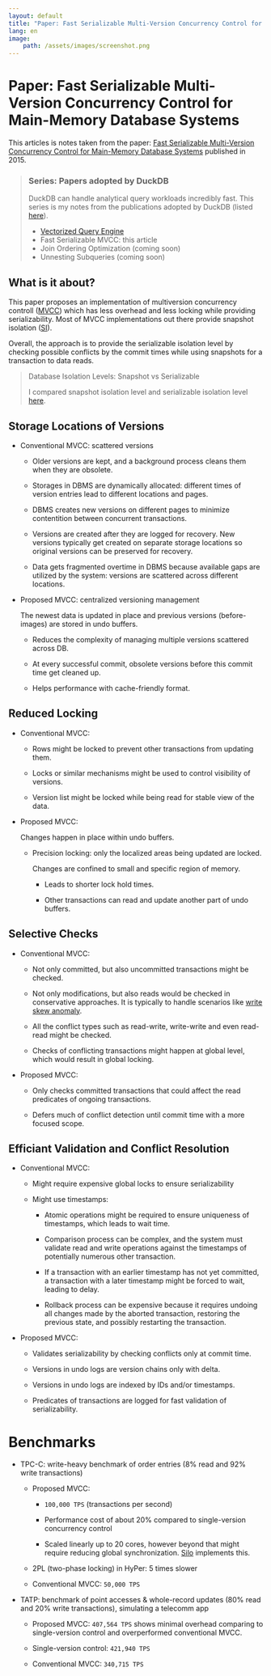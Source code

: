 ```yaml
---
layout: default
title: "Paper: Fast Serializable Multi-Version Concurrency Control for Main-Memory Database Systems"
lang: en
image:
    path: /assets/images/screenshot.png
---
```


# Paper: Fast Serializable Multi-Version Concurrency Control for Main-Memory Database Systems

This articles is notes taken from the paper: [Fast Serializable Multi-Version Concurrency Control for Main-Memory Database Systems](https://db.in.tum.de/~muehlbau/papers/mvcc.pdf) published in 2015.

> ### Series: Papers adopted by DuckDB
>
> DuckDB can handle analytical query workloads incredibly fast. This series is my notes from the publications adopted by DuckDB (listed [here](https://duckdb.org/why_duckdb.html#standing-on-the-shoulders-of-giants)).
>
> - [Vectorized Query Engine](/2024/08/16/paper-monet-db-x-100.html)
> - Fast Serializable MVCC: this article
> - Join Ordering Optimization (coming soon)
> - Unnesting Subqueries (coming soon)

## What is it about?

This paper proposes an implementation of multiversion concurrency controll ([MVCC](https://en.wikipedia.org/wiki/Multiversion_concurrency_control)) which has less overhead and less locking while providing serializability. Most of MVCC implementations out there provide snapshot isolation ([SI](https://en.wikipedia.org/wiki/Snapshot_isolation)).

Overall, the approach is to provide the serializable isolation level by checking possible conflicts by the commit times while using snapshots for a transaction to data reads.

> Database Isolation Levels: Snapshot vs Serializable
>
> I compared snapshot isolation level and serializable isolation level [here](/2023/09/07/snapshot-vs-serializable.html).

## Storage Locations of Versions

* Conventional MVCC: scattered versions

    * Older versions are kept, and a background process cleans them when they are obsolete.

    * Storages in DBMS are dynamically allocated: different times of version entries lead to different locations and pages.

    * DBMS creates new versions on different pages to minimize contentition between concurrent transactions.

    * Versions are created after they are logged for recovery. New versions typically get created on separate storage locations so original versions can be preserved for recovery.

    * Data gets fragmented overtime in DBMS because available gaps are utilized by the system: versions are scattered across different locations.

* Proposed MVCC: centralized versioning management

    The newest data is updated in place and previous versions (before-images) are stored in undo buffers.

    * Reduces the complexity of managing multiple versions scattered across DB.

    * At every successful commit, obsolete versions before this commit time get cleaned up. 

    * Helps performance with cache-friendly format.

## Reduced Locking

* Conventional MVCC: 

    * Rows might be locked to prevent other transactions from updating them.

    * Locks or similar mechanisms might be used to control visibility of versions.

    * Version list might be locked while being read for stable view of the data.

* Proposed MVCC:

    Changes happen in place within undo buffers.

    * Precision locking: only the localized areas being updated are locked.
    
        Changes are confined to small and specific region of memory. 

        * Leads to shorter lock hold times.

        * Other transactions can read and update another part of undo buffers.

## Selective Checks

* Conventional MVCC:

    * Not only committed, but also uncommitted transactions might be checked.

    * Not only modifications, but also reads would be checked in conservative approaches. It is typically to handle scenarios like [write skew anomaly](https://en.wikipedia.org/wiki/Snapshot_isolation#Definition).

    * All the conflict types such as read-write, write-write and even read-read might be checked.

    * Checks of conflicting transactions might happen at global level, which would result in global locking. 

* Proposed MVCC:

    * Only checks committed transactions that could affect the read predicates of ongoing transactions.

    * Defers much of conflict detection until commit time with a more focused scope.

## Efficiant Validation and Conflict Resolution

* Conventional MVCC:

    * Might require expensive global locks to ensure serializability 

    * Might use timestamps:

        * Atomic operations might be required to ensure uniqueness of timestamps, which leads to wait time.

        * Comparison process can be complex, and the system must validate read and write operations against the timestamps of potentially numerous other transaction.

        * If a transaction with an earlier timestamp has not yet committed, a transaction with a later timestamp might be forced to wait, leading to delay.

        * Rollback process can be expensive because it requires undoing all changes made by the aborted transaction, restoring the previous state, and possibly restarting the transaction.

* Proposed MVCC:

    * Validates serializability by checking conflicts only at commit time.

    * Versions in undo logs are version chains only with delta.

    * Versions in undo logs are indexed by IDs and/or timestamps.

    * Predicates of transactions are logged for fast validation of serializability.

# Benchmarks

* TPC-C: write-heavy benchmark of order entries (8% read and 92% write transactions)

    * Proposed MVCC: 

        * `100,000 TPS` (transactions per second) 
        
        * Performance cost of about 20% compared to single-version concurrency control

        * Scaled linearly up to 20 cores, however beyond that might require reducing global synchronization. [Silo](https://wzheng.github.io/silo.pdf) implements this.

    * 2PL (two-phase locking) in HyPer: 5 times slower

    * Conventional MVCC: `50,000 TPS`

* TATP: benchmark of point accesses & whole-record updates (80% read and 20% write transactions), simulating a telecomm app

    * Proposed MVCC: `407,564 TPS` shows minimal overhead comparing to single-version control and overperformed conventional MVCC.

    * Single-version control: `421,940 TPS`

    * Conventional MVCC: `340,715 TPS`

    


